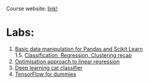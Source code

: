 

Course website: [link!](http://home.agh.edu.pl/~mdig/dokuwiki/doku.php?id=teaching:courses:agh:weaiiib:inf:adv-ml:2018-19_l:start#advanced_methods_in_machine_learning_2018_19)  
  
# Labs:
  1. [Basic data manipulation for Pandas and Scikit Learn](lab1/README.md)  
  1.5. [Classification, Regression, Clustering recap](lab1.5/README.md)  
  2. [Optimisation approach to linear regression](lab2/README.md)  
  3. [Deep learning cat classifier](lab3/README.md)  
  4. [TensorFlow for dummies](lab4/README.md)  
